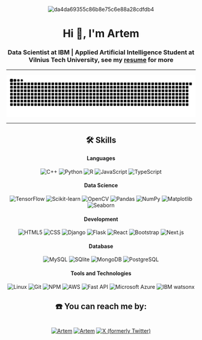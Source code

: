   <div align="center">
    

![da4da69355c86b8e75c6e88a28cdfdb4](https://github.com/user-attachments/assets/cae9e5e3-48ee-4a2d-be64-71649e42adcf)




<h1 align="center" class="animated-text">Hi 👋, I'm Artem</h1>


<h3 align="center">Data Scientist at IBM | Applied Artificial Intelligence Student at Vilnius Tech University, see my <a href="https://krialm.github.io/Profile/assets/CV.pdf" target="_blank">resume</a> for more</h3>
</div>
<hr>

  ![snake gif](https://github.com/krialm/krialm/blob/output/github-snake-dark.svg)

  <hr>

<div align='center'>
  <h2 id="️-skills">🛠️ Skills</h2>

  <h4 id="languages">Languages</h4>
  <p>
    <img src="https://img.shields.io/badge/-C++-05122A?style=flat&amp;logo=C%2B%2B&amp;logoColor=00599C" alt="C++" width="75" height="28">
    <img src="https://img.shields.io/badge/-Python-05122A?style=flat&amp;logo=python" alt="Python" width="75" height="28">
    <img src="https://img.shields.io/badge/R-276DC3?style=flat&amp;logo=r&amp;logoColor=blue&amp;color=0B2C4A" alt="R" width="75" height="28">
    <img src="https://shields.io/badge/JavaScript-F7DF1E?logo=JavaScript&logoColor=000&style=flat&amp;" alt="JavaScript" width="85" height="28">
    <img src="https://shields.io/badge/TypeScript-3178C6?logo=TypeScript&logoColor=FFF&style=flat" alt="TypeScript" width="85" height="28">
  </p>

  <h4 id="development">Data Science</h4>
  <p>
    <img src="https://img.shields.io/badge/TensorFlow-FF6F00?style=flat&logo=tensorflow&logoColor=white" alt="TensorFlow" width="85" height="28">
    <img src="https://img.shields.io/badge/scikit_learn-F7931E?style=flat&logo=scikitlearn&logoColor=white" alt="Scikit-learn" width="85" height="28">
    <img src="https://img.shields.io/badge/OpenCV-5C3EE8?style=flat&logo=opencv&logoColor=white" alt="OpenCV" width="75" height="28">
    <img src="https://img.shields.io/badge/Pandas-2C2D72?style=flat&logo=pandas&logoColor=white" alt="Pandas" width="75" height="28">
    <img src="https://img.shields.io/badge/NumPy-777BB4?style=flat&logo=numpy&logoColor=white" alt="NumPy" width="75" height="28">
    <img src="https://img.shields.io/badge/Matplotlib-11557C?style=flat&logo=matplotlib&logoColor=white" alt="Matplotlib" width="75" height="28">
    <img src="https://img.shields.io/badge/Seaborn-005F6A?style=flat&logo=seaborn&logoColor=white" alt="Seaborn" width="75" height="28">
  </p>

  <h4 id="development">Development</h4>
  <p>
    <img src="https://img.shields.io/badge/HTML5-E34F26?style=flat&logo=html5&logoColor=white" alt="HTML5" width="75" height="28">
    <img src="https://img.shields.io/badge/CSS-1572B6?style=flat&logo=css3&logoColor=white" alt="CSS" width="75" height="28">
    <img src="https://img.shields.io/badge/Django-092E20?style=flat&logo=django&logoColor=white" alt="Django" width="75" height="28">
    <img src="https://img.shields.io/badge/Flask-000000?style=flat&logo=flask&logoColor=white" alt="Flask" width="75" height="28">
    <img src="https://img.shields.io/badge/React-20232A?style=flat&logo=react&logoColor=61DAFB" alt="React" width="75" height="28">
    <img src="https://img.shields.io/badge/Bootstrap-563D7C?style=flat&logo=bootstrap&logoColor=white" alt="Bootstrap" width="75" height="28">
    <img src="https://img.shields.io/badge/next.js-000000?style=flat&logo=nextdotjs&logoColor=white" alt="Next.js" width="75" height="28">
  </p>

  <h4 id="database">Database</h4>
  <p>
    <img src="https://img.shields.io/badge/MySQL-00000F?style=flat&amp;logo=mysql&amp;logoColor=white" alt="MySQL" width="75" height="28">
    <img src="https://img.shields.io/badge/-SQlite-05122A?style=flat&amp;logo=sqlite&amp;logoColor=A8B9CC" alt="SQlite" width="75" height="28">
    <img src="https://img.shields.io/badge/-MongoDB-13aa52?style=flat&amp;logo=mongodb&logoColor=white" alt="MongoDB" width="75" height="28">
    <img src="https://img.shields.io/badge/PostgreSQL-316192?style=flat&amp;logo=postgresql&amp;logoColor=green" alt="PostgreSQL" width="85" height="28">
  </p>

  <h4 id="tools-and-technologies">Tools and Technologies</h4>
  <p>
    <img src="https://img.shields.io/badge/Linux-05122A?style=flat&amp;logo=linux&amp;logoColor=white" alt="Linux" width="75" height="28">
    <img src="https://img.shields.io/badge/-Git-05122A?style=flat&amp;logo=git" alt="Git" width="75" height="28">
    <img src="https://img.shields.io/badge/npm-CB3837?style=flat&amp;logo=npm&amp;logoColor=white" alt="NPM" width="75" height="28">
    <img src="https://img.shields.io/badge/Amazon_AWS-232F3E?style=flat&amp;logo=amazon-aws&amp;logoColor=white" alt="AWS" width="80" height="28">
    <img src="https://img.shields.io/badge/fastapi-109989?style=flat&amp;logo=FASTAPI&amp;logoColor=white" alt="Fast API" width="75" height="28">
    <img src="https://img.shields.io/badge/Microsoft_Azure-0078D4?style=flat&logo=microsoft-azure&logoColor=white" alt="Microsoft Azure" width="88" height="28">
    <img src="https://img.shields.io/badge/IBM_watsonx-052FAD?style=flat&logo=IBM&logoColor=white" alt="IBM watsonx" width="80" height="28">
  </p>
    <h2 align="center">☎️ You can reach me by:</h2>
    <p align="center">
      <br>
      <a href="https://www.linkedin.com/in/artem-konotopchyk/" target="blank"><img align="center" src="https://img.shields.io/badge/linkedin-%231DA1F2.svg?style=flat&amp;logo=linkedin&amp;logoColor=white" alt="Artem" height="28"></a>
      <a href="https://konotopawork@gmail.com" target="blank"><img align="center" src="https://img.shields.io/badge/gmail-EA4335.svg?style=flat&amp;logo=gmail&amp;logoColor=white" alt="Artem" height="28"></a>
            <a href="https://x.com/ne__came" target="blank"><img align="center" src="https://img.shields.io/badge/X-000000?style=flat&amp;&logo=x&logoColor=white" alt="X (formerly Twitter)" height="28"></a>
    </p>
  <p align="center">
    </p>
</div>
